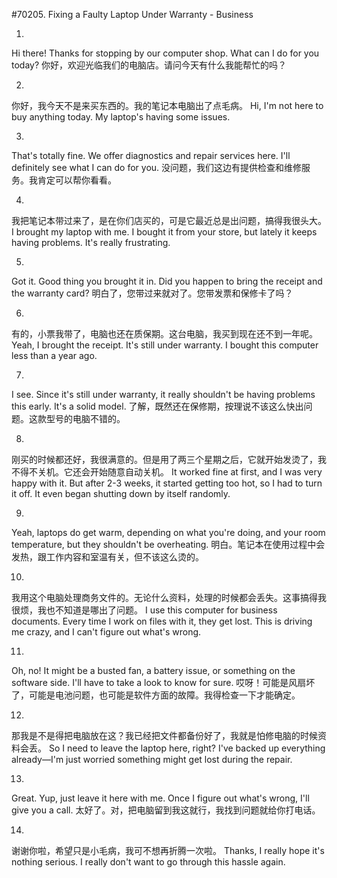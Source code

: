 #70205. Fixing a Faulty Laptop Under Warranty - Business

1.
Hi there! Thanks for stopping by our computer shop. What can I do for you today?
你好，欢迎光临我们的电脑店。请问今天有什么我能帮忙的吗？

2.
你好，我今天不是来买东西的。我的笔记本电脑出了点毛病。
Hi, I'm not here to buy anything today. My laptop's having some issues.

3.
That's totally fine. We offer diagnostics and repair services here. I'll definitely see what I can do for you.
没问题，我们这边有提供检查和维修服务。我肯定可以帮你看看。

4.
我把笔记本带过来了，是在你们店买的，可是它最近总是出问题，搞得我很头大。
I brought my laptop with me. I bought it from your store, but lately it keeps having problems. It's really frustrating.

5.
Got it. Good thing you brought it in. Did you happen to bring the receipt and the warranty card?
明白了，您带过来就对了。您带发票和保修卡了吗？

6.
有的，小票我带了，电脑也还在质保期。这台电脑，我买到现在还不到一年呢。
Yeah, I brought the receipt. It's still under warranty. I bought this computer less than a year ago.

7.
I see. Since it's still under warranty, it really shouldn't be having problems this early. It's a solid model.
了解，既然还在保修期，按理说不该这么快出问题。这款型号的电脑不错的。

8.
刚买的时候都还好，我很满意的。但是用了两三个星期之后，它就开始发烫了，我不得不关机。它还会开始随意自动关机。
It worked fine at first, and I was very happy with it. But after 2-3 weeks, it started getting too hot, so I had to turn it off. It even began shutting down by itself randomly.

9.
Yeah, laptops do get warm, depending on what you're doing, and your room temperature, but they shouldn't be overheating.
明白。笔记本在使用过程中会发热，跟工作内容和室温有关，但不该这么烫的。

10.
我用这个电脑处理商务文件的。无论什么资料，处理的时候都会丢失。这事搞得我很烦，我也不知道是哪出了问题。
I use this computer for business documents. Every time I work on files with it, they get lost. This is driving me crazy, and I can't figure out what's wrong.

11.
Oh, no! It might be a busted fan, a battery issue, or something on the software side. I'll have to take a look to know for sure.
哎呀！可能是风扇坏了，可能是电池问题，也可能是软件方面的故障。我得检查一下才能确定。

12.
那我是不是得把电脑放在这？我已经把文件都备份好了，我就是怕修电脑的时候资料会丢。
So I need to leave the laptop here, right? I've backed up everything already—I'm just worried something might get lost during the repair.

13.
Great. Yup, just leave it here with me. Once I figure out what's wrong, I'll give you a call.
太好了。对，把电脑留到我这就行，我找到问题就给你打电话。

14.
谢谢你啦，希望只是小毛病，我可不想再折腾一次啦。
Thanks, I really hope it's nothing serious. I really don't want to go through this hassle again.